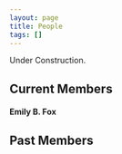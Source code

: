 ```yaml
---
layout: page
title: People
tags: []
---
```


Under Construction.

## Current Members

#### Emily B. Fox

## Past Members
